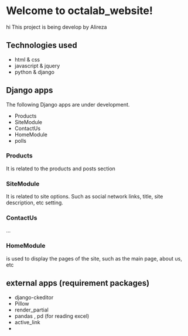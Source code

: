﻿# Welcome to octalab_website!

hi
This project is being develop by Alireza 

## Technologies used

 - html & css
 - javascript & jquery
 - python & django 



## Django apps

The following Django apps are under development.

 - Products
 - SiteModule
 - ContactUs
 - HomeModule
 - polls

### Products
It is related to the products and posts section
### SiteModule
It is related to site options.
Such as social network links, title, site description, etc setting.

### ContactUs
...

### HomeModule
 is used to display the pages of the site, such as the main page, about us, etc

## external apps (requirement packages)

 - django-ckeditor
 - Pillow
 - render_partial
 - pandas , pd (for reading excel)
 - active_link
 - 

